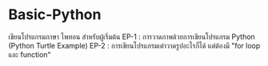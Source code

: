 # Basic-Python
เขียนโปรแกรมภาษา ไพทอน สำหรับผู้เริ่มต้น
EP-1 : การวาดภาพด้วยการเขียนโปรแกรม Python (Python Turtle Example)
EP-2 : การเขียนโปรแกรมเต่าวาดรูปอะไรก็ได้ แต่ต้องมี "for loop และ function"
